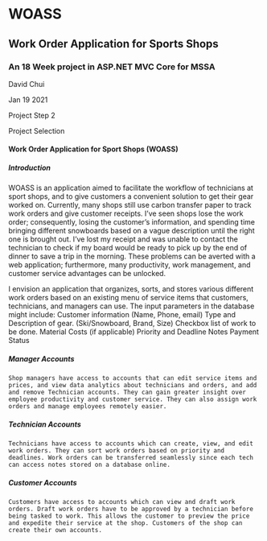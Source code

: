 # WOASS
## Work Order Application for Sports Shops
### An 18 Week project in ASP.NET MVC Core for MSSA

David Chui

Jan 19 2021

Project Step 2

Project Selection


#### Work Order Application for Sport Shops (WOASS)

##### Introduction

WOASS is an application aimed to facilitate the workflow of technicians at sport shops, and to give customers a convenient solution to get their gear worked on. Currently, many shops still use carbon transfer paper to track work orders and give customer receipts. I’ve seen shops lose the work order; consequently, losing the customer’s information, and spending time bringing different snowboards based on a vague description until the right one is brought out. I’ve lost my receipt and was unable to contact the technician to check if my board would be ready to pick up by the end of dinner to save a trip in the morning. These problems can be averted with a web application; furthermore, many productivity, work management, and customer service advantages can be unlocked. 

I envision an application that organizes, sorts, and stores various different work orders based on an existing menu of service items that customers, technicians, and managers can use. The input parameters in the database might include:
Customer information (Name, Phone, email)
Type and Description of gear. (Ski/Snowboard, Brand, Size)
Checkbox list of work to be done.
Material Costs (if applicable)
Priority and Deadline 
Notes
Payment Status

##### Manager Accounts

	Shop managers have access to accounts that can edit service items and prices, and view data analytics about technicians and orders, and add and remove Technician accounts. They can gain greater insight over employee productivity and customer service. They can also assign work orders and manage employees remotely easier.

##### Technician Accounts

	Technicians have access to accounts which can create, view, and edit work orders. They can sort work orders based on priority and deadlines. Work orders can be transferred seamlessly since each tech can access notes stored on a database online.

##### Customer Accounts

	Customers have access to accounts which can view and draft work orders. Draft work orders have to be approved by a technician before being tasked to work. This allows the customer to preview the price and expedite their service at the shop. Customers of the shop can create their own accounts.
